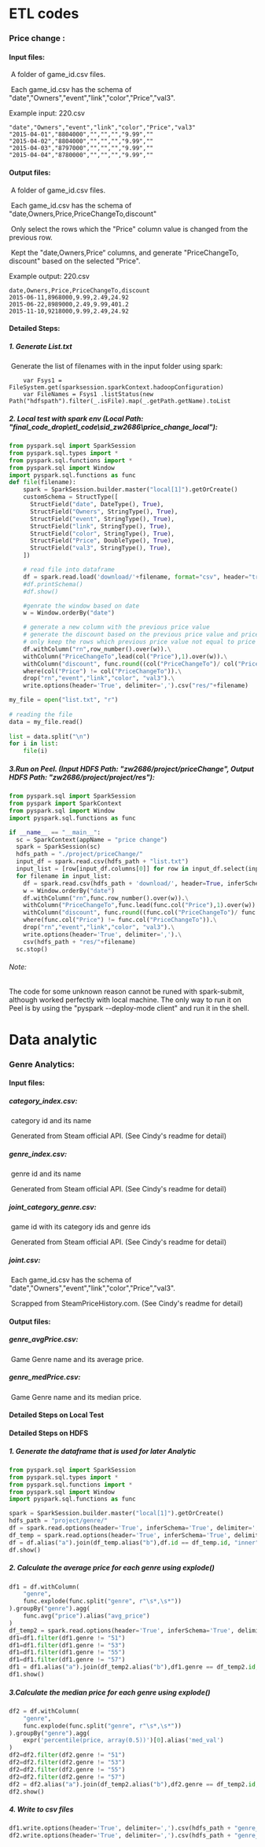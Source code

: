 # ETL codes

### Price change :

#### Input files: 

​	A folder of game_id.csv files.

​	Each game_id.csv has the schema of "date","Owners","event","link","color","Price","val3".

Example input: 220.csv

```
"date","Owners","event","link","color","Price","val3"
"2015-04-01","8804000","","","","9.99",""
"2015-04-02","8804000","","","","9.99",""
"2015-04-03","8797000","","","","9.99",""
"2015-04-04","8780000","","","","9.99",""
```



#### Output files: 

​	A folder of game_id.csv files.

​	Each game_id.csv has the schema of "date,Owners,Price,PriceChangeTo,discount"

​	Only select the rows which the "Price" column value is changed from the previous row. 

​	Kept the "date,Owners,Price“ columns, and generate "PriceChangeTo, discount" based on the selected "Price".

Example output: 220.csv

```
date,Owners,Price,PriceChangeTo,discount
2015-06-11,8968000,9.99,2.49,24.92
2015-06-22,8989000,2.49,9.99,401.2
2015-11-10,9218000,9.99,2.49,24.92
```



#### Detailed Steps:

##### 1. Generate List.txt

​	Generate the list of filenames with in the input folder using spark:

```
    var Fsys1 = FileSystem.get(sparksession.sparkContext.hadoopConfiguration)
    var FileNames = Fsys1 .listStatus(new  Path("hdfspath").filter(_.isFile).map(_.getPath.getName).toList
```

##### 2. Local test with spark env (Local Path: "final_code_drop\etl_code\sid_zw2686\price_change_local"):

```python
from pyspark.sql import SparkSession
from pyspark.sql.types import *
from pyspark.sql.functions import *
from pyspark.sql import Window
import pyspark.sql.functions as func
def file(filename):
    spark = SparkSession.builder.master("local[1]").getOrCreate()
    customSchema = StructType([
      StructField("date", DateType(), True),
      StructField("Owners", StringType(), True),
      StructField("event", StringType(), True),
      StructField("link", StringType(), True),
      StructField("color", StringType(), True),
      StructField("Price", DoubleType(), True),
      StructField("val3", StringType(), True),
    ])

    # read file into dataframe
    df = spark.read.load('download/'+filename, format="csv", header="true", sep=',', schema=customSchema)
    #df.printSchema()
    #df.show()

    #genrate the window based on date
    w = Window.orderBy("date")

    # generate a new column with the previous price value
    # generate the discount based on the previous price value and price value
    # only keep the rows which previous price value not equal to price value
    df.withColumn("rn",row_number().over(w)).\
    withColumn("PriceChangeTo",lead(col("Price"),1).over(w)).\
    withColumn("discount", func.round((col("PriceChangeTo")/ col("Price"))*100, 2)).\
    where(col("Price") != col("PriceChangeTo")).\
    drop("rn","event","link","color", "val3").\
    write.options(header='True', delimiter=',').csv("res/"+filename)

my_file = open("list.txt", "r")
  
# reading the file
data = my_file.read()
  
list = data.split("\n")
for i in list:
    file(i)
```

##### 3.Run on Peel. (Input HDFS Path: "zw2686/project/priceChange", Output HDFS Path: "zw2686/project/project/res"):

```python
from pyspark.sql import SparkSession
from pyspark import SparkContext
from pyspark.sql import Window
import pyspark.sql.functions as func

if __name__ == "__main__":
  sc = SparkContext(appName = "price change")
  spark = SparkSession(sc)
  hdfs_path = "./project/priceChange/"
  input_df = spark.read.csv(hdfs_path + "list.txt")
  input_list = [row[input_df.columns[0]] for row in input_df.select(input_df.columns[0]).collect()]
  for filename in input_list:
    df = spark.read.csv(hdfs_path + 'download/', header=True, inferSchema=True).dropna()
    w = Window.orderBy("date")
    df.withColumn("rn",func.row_number().over(w)).\
    withColumn("PriceChangeTo",func.lead(func.col("Price"),1).over(w)).\
    withColumn("discount", func.round((func.col("PriceChangeTo")/ func.col("Price"))*100, 2)).\
    where(func.col("Price") != func.col("PriceChangeTo")).\
    drop("rn","event","link","color", "val3").\
    write.options(header='True', delimiter=',').\
    csv(hdfs_path + "res/"+filename)
  sc.stop()
```

###### Note: 

The code for some unknown reason cannot be runed with spark-submit, although worked perfectly with local machine. The only way to run it on Peel is by using the "pyspark --deploy-mode client" and run it in the shell.



# Data analytic

### Genre Analytics:

#### Input files: 

##### 	category_index.csv:

​	category id and its name

​	Generated from Steam official API. (See Cindy's readme for detail)

##### 	genre_index.csv:

​	genre id and its name

​	Generated from Steam official API. (See Cindy's readme for detail)

##### 	joint_category_genre.csv:

​	game id with its category ids and genre ids

​	Generated from Steam official API. (See Cindy's readme for detail)

##### 	joint.csv:

​	Each game_id.csv has the schema of "date","Owners","event","link","color","Price","val3".

​	Scrapped from SteamPriceHistory.com. (See Cindy's readme for detail)



#### Output files: 

##### 	genre_avgPrice.csv:

​	Game Genre name and its average price.

##### 	genre_medPrice.csv:

​	Game Genre name and its median price.

#### Detailed Steps on Local Test


#### Detailed Steps on HDFS



##### 1. Generate the dataframe that is used for later Analytic

```python
from pyspark.sql import SparkSession
from pyspark.sql.types import *
from pyspark.sql.functions import *
from pyspark.sql import Window
import pyspark.sql.functions as func

spark = SparkSession.builder.master("local[1]").getOrCreate()
hdfs_path = "project/genre/"
df = spark.read.options(header='True', inferSchema='True', delimiter=',').csv(hdfs_path + "joint_category_genre.csv")
df_temp = spark.read.options(header='True', inferSchema='True', delimiter=',').csv(hdfs_path + "joint.csv")
df = df.alias("a").join(df_temp.alias("b"),df.id == df_temp.id, "inner").select("a.id", "a.category", "a.genre", "b.price", "b.popularity")
df.show()
```


##### 2. Calculate the average price for each genre using explode()

```python
df1 = df.withColumn(
    "genre",
    func.explode(func.split("genre", r"\s*,\s*"))
).groupBy("genre").agg(
    func.avg("price").alias("avg_price")
)
df_temp2 = spark.read.options(header='True', inferSchema='True', delimiter=',').csv(hdfs_path + "genre_index.csv")
df1=df1.filter(df1.genre != "51")
df1=df1.filter(df1.genre != "53")
df1=df1.filter(df1.genre != "55")
df1=df1.filter(df1.genre != "57")
df1 = df1.alias("a").join(df_temp2.alias("b"),df1.genre == df_temp2.id, "inner").select("b.name", "a.avg_price")
df1.show()
```


##### 3.Calculate the median price for each genre using explode()

```python
df2 = df.withColumn(
    "genre",
    func.explode(func.split("genre", r"\s*,\s*"))
).groupBy("genre").agg(
    expr('percentile(price, array(0.5))')[0].alias('med_val')
)
df2=df2.filter(df2.genre != "51")
df2=df2.filter(df2.genre != "53")
df2=df2.filter(df2.genre != "55")
df2=df2.filter(df2.genre != "57")
df2 = df2.alias("a").join(df_temp2.alias("b"),df2.genre == df_temp2.id, "inner").select("b.name", "a.med_val")
df2.show()
```

##### 4. Write to csv files

```python
df1.write.options(header='True', delimiter=',').csv(hdfs_path + "genre_res/avg")
df2.write.options(header='True', delimiter=',').csv(hdfs_path + "genre_res/med")
```
